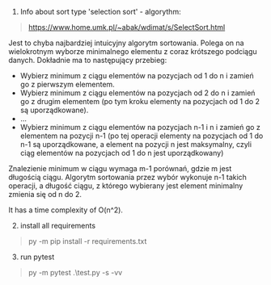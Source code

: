 1. Info about sort type 'selection sort' - algorythm:
 > https://www.home.umk.pl/~abak/wdimat/s/SelectSort.html
 
Jest to chyba najbardziej intuicyjny algorytm sortowania. Polega on na wielokrotnym wyborze minimalnego elementu z coraz krótszego podciągu danych. Dokładnie ma to następujący przebieg:
 - Wybierz minimum z ciągu elementów na pozycjach od 1 do n i zamień go z pierwszym elementem.
 - Wybierz minimum z ciągu elementów na pozycjach od 2 do n i zamień go z drugim elementem (po tym kroku elementy na pozycjach od 1 do 2 są uporządkowane).
 - ...
 - Wybierz minimum z ciągu elementów na pozycjach n-1 i n i zamień go z elementem na pozycji n-1 (po tej operacji elementy na pozycjach od 1 do n-1 są uporządkowane, a element na pozycji n jest maksymalny, czyli ciąg elementów na pozycjach od 1 do n jest uporządkowany)

Znalezienie minimum w ciągu wymaga m-1 porównań, gdzie m jest długością ciągu. Algorytm sortowania przez wybór wykonuje n-1 takich operacji, a długość ciągu, z którego wybierany jest element minimalny zmienia się od n do 2.

It has a time complexity of O(n^2).

2. install all requirements
 > py -m pip install -r requirements.txt

3. run pytest
 > py -m pytest .\test.py -s -vv

